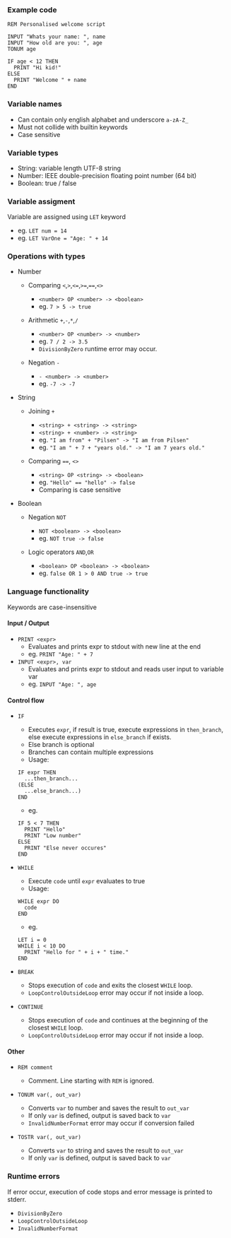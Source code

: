 ### Example code
```basic
REM Personalised welcome script

INPUT "Whats your name: ", name
INPUT "How old are you: ", age
TONUM age

IF age < 12 THEN
  PRINT "Hi kid!"
ELSE
  PRINT "Welcome " + name
END
```


### Variable names
- Can contain only english alphabet and underscore `a-zA-Z_`
- Must not collide with builtin keywords
- Case sensitive


### Variable types
- String: variable length UTF-8 string
- Number: IEEE double-precision floating point number (64 bit)
- Boolean: true / false


### Variable assigment
Variable are assigned using `LET` keyword
- eg. `LET num = 14`
- eg. `LET VarOne = "Age: " + 14`


### Operations with types

- Number
  - Comparing `<`,`>`,`<=`,`>=`,`==`,`<>`
    - `<number> OP <number> -> <boolean>`
    - eg. `7 > 5 -> true`

  - Arithmetic `+`,`-`,`*`,`/`
    - `<number> OP <number> -> <number>`
    - eg. `7 / 2 -> 3.5`
    - `DivisionByZero` runtime error may occur.
  
  - Negation `-`
    - `- <number> -> <number>`
    - eg. `-7 -> -7`

- String
  - Joining `+`
    - `<string> + <string> -> <string>`
    - `<string> + <number> -> <string>`
    - eg. `"I am from" + "Pilsen" -> "I am from Pilsen"`
    - eg. `"I am " + 7 + "years old." -> "I am 7 years old."`

  - Comparing `==`, `<>`
    - `<string> OP <string> -> <boolean>`
    - eg. `"Hello" == "hello" -> false`
    - Comparing is case sensitive

- Boolean
  - Negation `NOT `
    - `NOT <boolean> -> <boolean>`
    - eg. `NOT true -> false`

  - Logic operators `AND`,`OR`
    - `<boolean> OP <boolean> -> <boolean>`
    - eg. `false OR 1 > 0 AND true -> true`


### Language functionality
Keywords are case-insensitive


#### Input / Output
- `PRINT <expr>`
  - Evaluates and prints expr to stdout with new line at the end
  - eg. `PRINT "Age: " + 7`
- `INPUT <expr>, var` 
  - Evaluates and prints expr to stdout and reads user input to variable var
  - eg. `INPUT "Age: ", age`

#### Control flow

- `IF`
  - Executes `expr`, if result is true, execute expressions in `then_branch`, else execute expressions in `else_branch` if exists.
  - Else branch is optional
  - Branches can contain multiple expressions
  - Usage: 
  ```basic
  IF expr THEN
    ...then_branch...
  (ELSE
    ...else_branch...)
  END
  ```
  - eg.
  ```basic
  IF 5 < 7 THEN
    PRINT "Hello"
    PRINT "Low number"
  ELSE
    PRINT "Else never occures"
  END
  ```
  
- `WHILE`
  - Execute `code` until `expr` evaluates to true
  - Usage:
  ```basic
  WHILE expr DO
    code
  END 
  ```
  - eg.
  ```basic
  LET i = 0
  WHILE i < 10 DO
    PRINT "Hello for " + i + " time."
  END
  ```

- `BREAK`
  - Stops execution of `code` and exits the closest `WHILE` loop.
  - `LoopControlOutsideLoop` error may occur if not inside a loop.

- `CONTINUE`
  - Stops execution of `code` and continues at the beginning of the closest `WHILE` loop.
  - `LoopControlOutsideLoop` error may occur if not inside a loop.

#### Other
- `REM comment`
  - Comment. Line starting with `REM` is ignored.

- `TONUM var(, out_var)`
  - Converts `var` to number and saves the result to `out_var`
  - If only `var` is defined, output is saved back to `var`
  - `InvalidNumberFormat` error may occur if conversion failed 

- `TOSTR var(, out_var)`
  - Converts `var` to string and saves the result to `out_var`
  - If only `var` is defined, output is saved back to `var`


### Runtime errors
If error occur, execution of code stops and error message is printed to stderr.

- `DivisionByZero`
- `LoopControlOutsideLoop`
- `InvalidNumberFormat`
